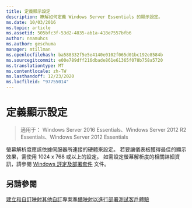 ```yaml
---
title: 定義顯示設定
description: 瞭解如何定義 Windows Server Essentials 的顯示設定。
ms.date: 10/03/2016
ms.topic: article
ms.assetid: 505bfc3f-53d2-4835-ab1a-418e7557bfb6
author: nnamuhcs
ms.author: geschuma
manager: mtillman
ms.openlocfilehash: ba588332f5e5e4140e0102f065d01bc192e8584b
ms.sourcegitcommit: e00e789dff216dbade861e61365f078b758a5720
ms.translationtype: MT
ms.contentlocale: zh-TW
ms.lasthandoff: 12/23/2020
ms.locfileid: "97755014"
---
```

# <a name="define-display-settings"></a>定義顯示設定

>適用于： Windows Server 2016 Essentials、Windows Server 2012 R2 Essentials、Windows Server 2012 Essentials

螢幕解析度應該依據伺服器所連接的硬體來設定。 若要讓儀表板獲得最佳的顯示效果，需使用 1024 x 768 或以上的設定。 如需設定螢幕解析度的相關詳細資訊，請參閱 [Windows 評定及部署套件](https://go.microsoft.com/fwlink/?LinkId=248694) 文件。

## <a name="see-also"></a>另請參閱
 [建立和自訂映射](Creating-and-Customizing-the-Image.md)[其他自訂](Additional-Customizations.md)專案[準備映射以進行部署](Preparing-the-Image-for-Deployment.md)[測試客戶體驗](Testing-the-Customer-Experience.md)